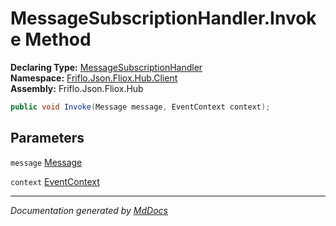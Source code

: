 ﻿<!--  
  <auto-generated>   
    The contents of this file were generated by a tool.  
    Changes to this file may be list if the file is regenerated  
  </auto-generated>   
-->

# MessageSubscriptionHandler.Invoke Method

**Declaring Type:** [MessageSubscriptionHandler](../index.md)  
**Namespace:** [Friflo.Json.Fliox.Hub.Client](../../index.md)  
**Assembly:** Friflo.Json.Fliox.Hub

```csharp
public void Invoke(Message message, EventContext context);
```

## Parameters

`message`  [Message](../../Message/index.md)

`context`  [EventContext](../../EventContext/index.md)

___

*Documentation generated by [MdDocs](https://github.com/ap0llo/mddocs)*
